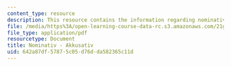 ```yaml
---
content_type: resource
description: This resource contains the information regarding nominativ - akkusativ.
file: /media/https%3A/open-learning-course-data-rc.s3.amazonaws.com/21g-401-german-i-fall-2008/642a87df57875c05d76dda582365c11d_MIT21G_401F08_nomi_akku.pdf
file_type: application/pdf
resourcetype: Document
title: Nominativ - Akkusativ
uid: 642a87df-5787-5c05-d76d-da582365c11d
---
```

